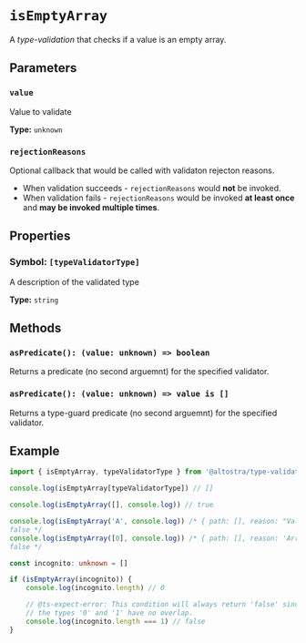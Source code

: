 # `isEmptyArray`

A *type-validation* that checks if a value is an empty array.

## Parameters

### `value`
Value to validate

**Type:** `unknown`

### `rejectionReasons`
Optional callback that would be called with validaton rejecton reasons.  

- When validation succeeds - `rejectionReasons` would **not** be invoked.
- When validation fails - `rejectionReasons` would be invoked **at least once**
and **may be invoked multiple times**.

## Properties

### Symbol: `[typeValidatorType]`
A description of the validated type

**Type:** `string`

## Methods

### `asPredicate(): (value: unknown) => boolean`
Returns a predicate (no second arguemnt) for the specified validator.

### `asPredicate(): (value: unknown) => value is []`
Returns a type-guard predicate (no second arguemnt) for the specified validator.

## Example

```ts
import { isEmptyArray, typeValidatorType } from '@altostra/type-validations'

console.log(isEmptyArray[typeValidatorType]) // []

console.log(isEmptyArray([], console.log)) // true

console.log(isEmptyArray('A', console.log)) /* { path: [], reason: "Value <'A'> is not an array", propertyType: '[]' }
false */
console.log(isEmptyArray([0], console.log)) /* { path: [], reason: 'Array <[ 0 ]> is not empty', propertyType: '[]' }
false */

const incognito: unknown = []

if (isEmptyArray(incognito)) {
    console.log(incognito.length) // 0

    // @ts-expect-error: This condition will always return 'false' since 
    // the types '0' and '1' have no overlap.
    console.log(incognito.length === 1) // false
}
```
